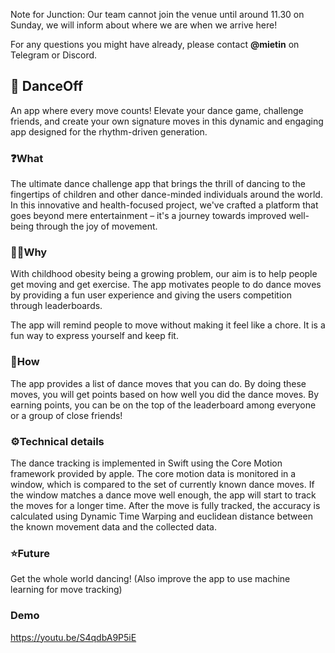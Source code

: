 Note for Junction:
Our team cannot join the venue until around 11.30 on Sunday, we will inform about where we are when we arrive here!

For any questions you might have already, please contact **@mietin** on Telegram or Discord.

## 💃 DanceOff
An app where every move counts! Elevate your dance game, challenge friends, and create your own signature moves in this dynamic and engaging app designed for the rhythm-driven generation.

### ❓What
The ultimate dance challenge app that brings the thrill of dancing to the fingertips of children and other dance-minded individuals around the world. In this innovative and health-focused project, we've crafted a platform that goes beyond mere entertainment – it's a journey towards improved well-being through the joy of movement.

### 🤷‍♂️Why
With childhood obesity being a growing problem, our aim is to help people get moving and get exercise. The app motivates people to do dance moves by providing a fun user experience and giving the users competition through leaderboards.

The app will remind people to move without making it feel like a chore. It is a fun way to express yourself and keep fit.

### 📖How
The app provides a list of dance moves that you can do. By doing these moves, you will get points based on how well you did the dance moves. By earning points, you can be on the top of the leaderboard among everyone or a group of close friends!

### ⚙️Technical details
The dance tracking is implemented in Swift using the Core Motion framework provided by apple. The core motion data is monitored in a window, which is compared to the set of currently known dance moves. If the window matches a dance move well enough, the app will start to track the moves for a longer time. After the move is fully tracked, the accuracy is calculated using Dynamic Time Warping and euclidean distance between the known movement data and the collected data.

### ⭐Future
Get the whole world dancing! 
(Also improve the app to use machine learning for move tracking)

### Demo
https://youtu.be/S4qdbA9P5iE
